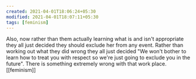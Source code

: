 ```yaml
---
created: 2021-04-01T18:06:24+05:30
modified: 2021-04-01T18:07:11+05:30
tags: [feminism]
---
```


 Also, now rather than them actually learning what is and isn't appropriate they all just decided they should exclude her from any event. Rather than working out what they did wrong they all just decided "We won't bother to learn how to treat you with respect so we're just going to exclude you in the future".   There is something extremely wrong with that work place. 
[[feminism]]
